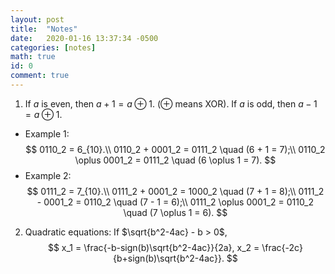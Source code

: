```yaml
---
layout: post
title:  "Notes"
date:   2020-01-16 13:37:34 -0500
categories: [notes]
math: true
id: 0
comment: true
---
```


<script>alert({{ page.url }})</script>

1. If $a$ is even, then $a + 1 = a \oplus 1$. ($\oplus$ means XOR).
   If $a$ is odd, then $a - 1 = a \oplus 1$.
  - Example 1: $$
  0110_2 = 6_{10}.\\
  0110_2 + 0001_2 = 0111_2 \quad (6 + 1 = 7);\\
  0110_2 \oplus 0001_2 = 0111_2 \quad (6 \oplus 1 = 7).
  $$
  - Example 2: $$
  0111_2 = 7_{10}.\\
  0111_2 + 0001_2 = 1000_2 \quad (7 + 1 = 8);\\
  0111_2 - 0001_2 = 0110_2 \quad (7 - 1 = 6);\\
  0111_2 \oplus 0001_2 = 0110_2 \quad (7 \oplus 1 = 6).
  $$

2. Quadratic equations: If $\sqrt{b^2-4ac} - b > 0$, $$
  x_1 = \frac{-b-sign(b)\sqrt{b^2-4ac}}{2a},
  x_2 = \frac{-2c}{b+sign(b)\sqrt{b^2-4ac}}.
  $$
